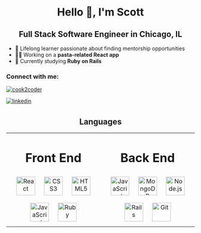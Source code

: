 <h1 align="center">Hello 👋, I'm Scott</h1>
<h2 align="center">Full Stack Software Engineer in Chicago, IL</h2>

- 🚀 Lifelong learner passionate about finding mentorship opportunities
- 👨‍💻 Working on a **pasta-related React app**
- 📕 Currently studying **Ruby on Rails**

<h3 align="left">Connect with me:</h3>
<p align="center">
<p align="left"> <a href="https://twitter.com/cook2coder" target="_blank"><img src="https://img.shields.io/twitter/follow/cook2coder?logo=twitter&style=for-the-badge" alt="cook2coder" /></a> </p>
<a href="https://www.linkedin.com/in/scottjgorsky/" target="_blank">
<img align="center" src=https://img.shields.io/badge/linkedin-%231E77B5.svg?&style=for-the-badge&logo=linkedin&logoColor=white alt=linkedin style="margin-bottom: 5px;" />
</a> </a>
</p>

<h2 align="center">Languages</h2>
<div align="center" width="100%"> 
<table><tr><td valign="top" width="50%">
 
<h1 align="center">Front End</h1> 
 
<div align="center">  
<img style="margin: 10px" src="https://profilinator.rishav.dev/skills-assets/react-original-wordmark.svg" alt="React" height="50" />   
<img style="margin: 10px" src="https://profilinator.rishav.dev/skills-assets/css3-original-wordmark.svg" alt="CSS3" height="50" />  
<img style="margin: 10px" src="https://profilinator.rishav.dev/skills-assets/html5-original-wordmark.svg" alt="HTML5" height="50" />  
<img style="margin: 10px" src="https://profilinator.rishav.dev/skills-assets/javascript-original.svg" alt="JavaScript" height="50" /> 
<img style="margin: 10px" src="https://profilinator.rishav.dev/skills-assets/ruby-original-wordmark.svg" alt="Ruby" height="50" /> 

</div>
</td><td valign="top" width="50%">
 
 <h1 align="center">Back End</h1> 
 
<div align="center">  
<img style="margin: 10px" src="https://profilinator.rishav.dev/skills-assets/javascript-original.svg" alt="JavaScript" height="50" />  
<img style="margin: 10px" src="https://profilinator.rishav.dev/skills-assets/mongodb-original-wordmark.svg" alt="MongoDB" height="50" />  
<img style="margin: 10px" src="https://profilinator.rishav.dev/skills-assets/nodejs-original-wordmark.svg" alt="Node.js" height="50" />
<img style="margin: 10px" src="https://profilinator.rishav.dev/skills-assets/rails-original-wordmark.svg" alt="Rails" height="50" />
<img style="margin: 10px" src="https://profilinator.rishav.dev/skills-assets/git-scm-icon.svg" alt="Git" height="50" />

 

</div>
</td>
 
 </tr></table> 
 </div>
